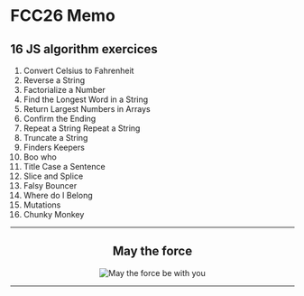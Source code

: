 # FCC26 Memo
## 16 JS algorithm exercices

1. Convert Celsius to Fahrenheit	
2. Reverse a String
3. Factorialize a Number
4. Find the Longest Word in a String
5. Return Largest Numbers in Arrays
6. Confirm the Ending
7. Repeat a String Repeat a String
8. Truncate a String
9. Finders Keepers
10. Boo who
11. Title Case a Sentence
12. Slice and Splice
13. Falsy Bouncer
14. Where do I Belong
15. Mutations
16. Chunky Monkey

***

<h2 align="center">May the force</h2>
<p align="center"><img src="https://media.giphy.com/media/zQhFEBrX6plKg/giphy.gif" alt="May the force be with you"/></p>
  
***
